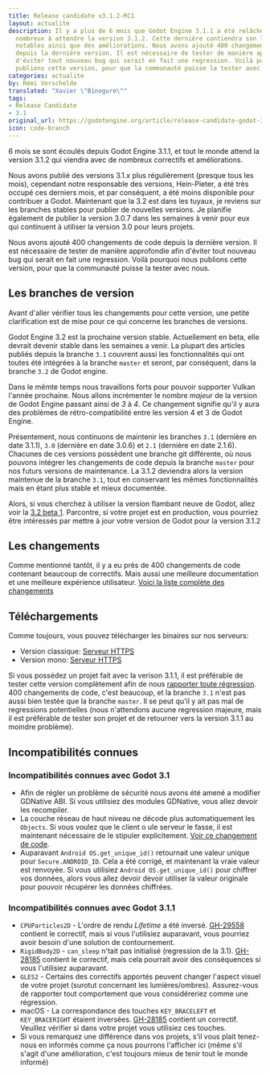 ```yaml
---
title: Release candidate v3.1.2-RC1
layout: actualite
description: Il y a plus de 6 mois que Godot Engine 3.1.1 a été relâché et vous êtes
  nombreux à attendre la version 3.1.2. Cette dernière contiendra son lot de correctifs
  notables ainsi que des améliorations. Nous avons ajouté 400 changements de code
  depuis la dernière version. Il est nécessaire de tester de manière approfondie afin
  d'éviter tout nouveau bug qui serait en fait une regression. Voilà pourquoi nous
  publions cette version, pour que la communauté puisse la tester avec nous.
categories: actualite
by: Rémi Verschelde
translated: "Xavier \"Binogure\""
tags:
- Release Candidate
- 3.1
original_url: https://godotengine.org/article/release-candidate-godot-3-1-2-rc-1
icon: code-branch
---
```


6 mois se sont écoulés depuis Godot Engine 3.1.1, et tout le monde attend la version 3.1.2 qui viendra avec de nombreux correctifs et améliorations.

Nous avons publié des versions 3.1.x plus régulièrement (presque tous les mois), cependant notre responsable des versions, Hein-Pieter, a été très
occupé ces derniers mois, et par conséquent, a été moins disponible pour contribuer a Godot. Maintenant que la 3.2 est dans les tuyaux, je reviens sur
les branches stables pour publier de nouvelles versions. Je planifie également de publier la version 3.0.7 dans les semaines à venir pour eux qui continuent à utiliser
la version 3.0 pour leurs projets.

Nous avons ajouté 400 changements de code depuis la dernière version. Il est nécessaire de tester de manière approfondie afin
d'éviter tout nouveau bug qui serait en fait une regression. Voilà pourquoi nous publions cette version, pour que la communauté puisse la tester avec nous.

## Les branches de version
Avant d'aller vérifier tous les changements pour cette version, une petite clarification est de mise pour ce qui concerne
les branches de versions.

Godot Engine 3.2 est la prochaine version stable. Actuellement en beta, elle devrait devenir stable dans les semaines a venir.
La plupart des articles publiés depuis la branche `3.1` couvrent aussi les fonctionnalités qui ont toutes été intégrées à la branche `master` et seront, par conséquent,
dans la branche `3.2` de Godot engine.

Dans le mêmte temps nous travaillons forts pour pouvoir supporter Vulkan l'année prochaine. Nous allons incrémenter le nombre *majeur* de la version de Godot Engine passant ainsi de *3* à *4*. Ce changement signifie qu'il y aura des problèmes de rétro-compatibilité entre les version 4 et 3 de Godot Engine.

Présentement, nous continuons de maintenir les branches `3.1` (dernière en date 3.1.1), `3.0` (dernière en date 3.0.6) et `2.1` (dernière en date 2.1.6). Chacunes de ces versions possèdent une branche git différente, où nous pouvons intégrer les changements de code depuis la branche `master` pour nos futurs versions de maintenance. 
La 3.1.2 deviendra alors la version maintenue de la branche `3.1`, tout en conservant les mêmes fonctionnalités mais en étant plus stable et mieux documentée.

Alors, si vous cherchez à utiliser la version flambant neuve de Godot, allez voir la [3.2 beta 1](https://godotengine.org/article/dev-snapshot-godot-3-2-beta-1). Parcontre, si votre projet est en production, vous pourriez être intéressés par mettre à jour votre version de Godot pour la version 3.1.2

## Les changements
Comme mentionné tantôt, il y a eu près de 400 changements de code contenant beaucoup de correctifs. Mais aussi une meilleure documentation et une meilleure expérience utilisateur. [Voici la liste complète des changements](https://downloads.tuxfamily.org/godotengine/3.1.2/rc1/Godot_v3.1.2-rc1_changelog.txt)

## Téléchargements
Comme toujours, vous pouvez télécharger les binaires sur nos serveurs:

- Version classique: [Serveur HTTPS](https://downloads.tuxfamily.org/godotengine/3.1.2/rc1/)
- Version mono: [Serveur HTTPS](https://downloads.tuxfamily.org/godotengine/3.1.2/rc1/mono/)

Si vous possédez un projet fait avec la verison 3.1.1, il est préférable de tester cette version complètement afin de nous [rapporter toute régression](https://github.com/godotengine/godot/issues). 400 changements de code, c'est beaucoup, et la branche `3.1` n'est pas aussi bien testée que la branche `master`. Il se peut qu'il y ait pas mal de regressions potentielles (nous n'attendons aucune regression majeure, mais il est préférable de tester son projet et de retourner vers la version 3.1.1 au moindre problème).

## Incompatibilités connues
### Incompatibilités connues avec Godot 3.1

- Afin de régler un problème de sécurité nous avons été amené a modifier GDNative ABI. Si vous utilisiez des modules GDNative, vous allez devoir les recompiler.
- La couche réseau de haut niveau ne décode plus automatiquement les `Objects`. Si vous voulez que le client o ule serveur le fasse, il est maintenant nécessaire de le stipuler explicitement. [Voir ce changement de code](https://github.com/godotengine/godot/pull/27485).
- Auparavant `Android OS.get_unique_id()` retournait une valeur unique pour `Secure.ANDROID_ID`. Cela a été corrigé, et maintenant la vraie valeur est renvoyée. Si vous utilisiez `Android OS.get_unique_id()` pour chiffrer vos données, alors vous allez devoir devoir utiliser la valeur originale pour pouvoir récupérer les données chiffrées. 

### Incompatibilités connues avec Godot 3.1.1

- `CPUParticles2D` - L'ordre de rendu *Lifetime* a été inversé. [GH-29558](https://github.com/godotengine/godot/pull/29558) contient le correctif, mais si vous l'utilisiez auparavant, vous pourriez avoir besoin d'une solution de contournement.
- `RigidBody2D` - `can_sleep` n'tait pas initialisé (regression de la 3.1). [GH-28185](https://github.com/godotengine/godot/pull/32767) contient le correctif, mais cela pourrait avoir des conséquences si vous l'utilisiez auparavant.
- `GLES2` - Certains des correctifs apportés peuvent changer l'aspect visuel de votre projet (surotut concernant les lumières/ombres). Assurez-vous de rapporter tout comportement que vous considéreriez comme une régression.
- macOS - La correspondance des touches `KEY_BRACELEFT` et `KEY_BRACERIGHT` étaient inversées. [GH-28185](https://github.com/godotengine/godot/pull/28185) contient un correctif. Veuillez vérifier si dans votre projet vous utilisiez ces touches.
- Si vous remarquez une différence dans vos projets, s'il vous plait tenez-nous en informés comme ça nous pourrons l'afficher ici (même s'il s'agit d'une amélioration, c'est toujours mieux de tenir tout le monde informé)